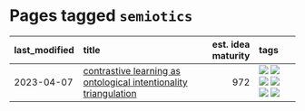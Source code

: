 # Pages tagged `semiotics`

|last_modified|title|est. idea maturity|tags
|:---|:---|---:|:---|
|2023-04-07|[contrastive learning as ontological intentionality triangulation](../contrastive_learning_as_ontological_intentionality_triangulation.md)|972|[![](https://img.shields.io/badge/tag-meta-1743a)](../tags/meta.md) [![](https://img.shields.io/badge/tag-philosophy-96f12e)](../tags/philosophy.md) [![](https://img.shields.io/badge/tag-semiotics-22d494)](../tags/semiotics.md) [![](https://img.shields.io/badge/tag-synesthesia-90446b)](../tags/synesthesia.md) [![](https://img.shields.io/badge/tag-theory-35d2ce)](../tags/theory.md) [![](https://img.shields.io/badge/tag-wip-7c795e)](../tags/wip.md)|